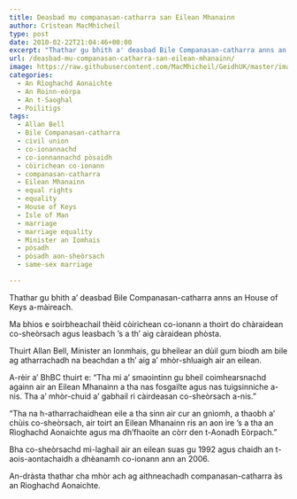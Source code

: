 ```yaml
---
title: Deasbad mu companasan-catharra san Eilean Mhanainn
author: Crìstean MacMhìcheil
type: post
date: 2010-02-22T21:04:46+00:00
excerpt: "Thathar gu bhith a' deasbad Bile Companasan-catharra anns an House of Keys a-màireach."
url: /deasbad-mu-companasan-catharra-san-eilean-mhanainn/
image: https://raw.githubusercontent.com/MacMhicheil/GeidhUK/master/images/.jpg
categories:
  - An Rìoghachd Aonaichte
  - An Roinn-eòrpa
  - An t-Saoghal
  - Poilitigs
tags:
  - Allan Bell
  - Bile Companasan-catharra
  - civil union
  - co-ionannachd
  - co-ionnannachd pòsaidh
  - còirichean co-ionann
  - companasan-catharra
  - Eilean Mhanainn
  - equal rights
  - equality
  - House of Keys
  - Isle of Man
  - marriage
  - marriage equality
  - Minister an Iomhais
  - pòsadh
  - pòsadh aon-sheòrsach
  - same-sex marriage

---
```

Thathar gu bhith a&#8217; deasbad Bile Companasan-catharra anns an House of Keys a-màireach.

Ma bhios e soirbheachail thèid còirichean co-ionann a thoirt do chàraidean co-sheòrsach agus leasbach &#8217;s a th&#8217; aig càraidean phòsta.

Thuirt Allan Bell, Minister an Ionmhais, gu bheilear an dùil gum biodh am bile ag atharrachadh na beachdan a th&#8217; aig a&#8217; mhòr-shluaigh air an eilean.

A-rèir a&#8217; BhBC thuirt e: &#8220;Tha mi a&#8217; smaointinn gu bheil coimhearsnachd againn air an Eilean Mhanainn a tha nas fosgailte agus nas tuigsinniche a-nis. Tha a&#8217; mhòr-chuid a&#8217; gabhail ri càirdeasan co-sheòrsach a-nis.&#8221;

&#8220;Tha na h-atharrachaidhean eile a tha sinn air cur an gnìomh, a thaobh a&#8217; chùis co-sheòrsach, air toirt an Eilean Mhanainn ris an aon ìre &#8217;s a tha an Rìoghachd Aonaichte agus ma dh&#8217;fhaoite an còrr den t-Aonadh Eòrpach.&#8221;

Bha co-sheòrsachd mì-laghail air an eilean suas gu 1992 agus chaidh an t-aois-aontachaidh a dhèanamh co-ionann ann an 2006.

An-dràsta thathar cha mhòr ach ag aithneachadh companasan-catharra às an Rìoghachd Aonaichte.
